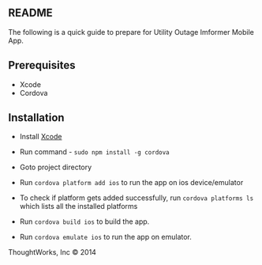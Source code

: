 ## README

The following is a quick guide to prepare for Utility Outage Imformer Mobile App.

Prerequisites
-------------

* Xcode
* Cordova


Installation
------------------

* Install [Xcode](https://itunes.apple.com/us/app/xcode/id497799835?mt=12)

* Run command - `sudo npm install -g cordova`

* Goto project directory

* Run `cordova platform add ios` to run the app on ios device/emulator

* To check if platform gets added successfully, run `cordova platforms ls` which lists all the installed platforms

* Run `cordova build ios` to build the app.

* Run `cordova emulate ios` to run the app on emulator.

ThoughtWorks, Inc &copy; 2014
